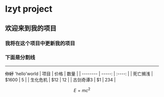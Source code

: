 # lzyt project
## 欢迎来到我的项目
### 我将在这个项目中更新我的项目
### 下面是分割线
---

~~你好~~
'hello'world
| 项目        | 价格   |  数量  |
| --------   | -----:  | :----:  |
| 死亡搁浅     | \$1600 |   5     |
| 生化危机        |   \$12   |   12   |
| 古剑奇谭3        |    \$1    |  234  |

$$E=mc^2$$

